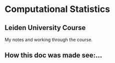 # Computational Statistics

## Leiden University Course

My notes and working through the course.

## How this doc was made see:...
